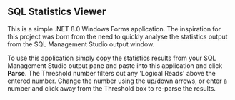 SQL Statistics Viewer
---
This is a simple .NET 8.0 Windows Forms application. The inspiration for this project was born from the need to quickly analyse the statistics output from the SQL Management Studio output window.

To use this application simply copy the statistics results from your SQL Management Studio output pane and paste into this application and click <strong>Parse</strong>. The Threshold number filters out any 'Logical Reads' above the entered number. Change the number using the up/down arrows, or enter a number and click away from the Threshold box to re-parse the results.
